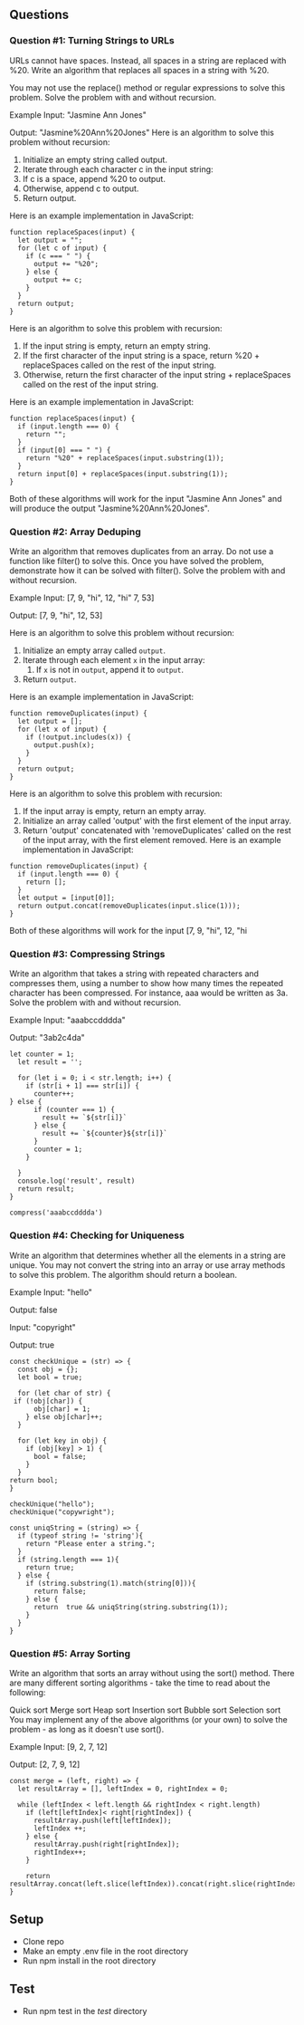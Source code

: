 ## Questions
### Question #1: Turning Strings to URLs
URLs cannot have spaces. Instead, all spaces in a string are replaced with %20. Write an algorithm that replaces all spaces in a string with %20.

You may not use the replace() method or regular expressions to solve this problem. Solve the problem with and without recursion.

Example
Input: "Jasmine Ann Jones"

Output: "Jasmine%20Ann%20Jones"
Here is an algorithm to solve this problem without recursion:

1. Initialize an empty string called output.
2. Iterate through each character c in the input string:
  1. If c is a space, append %20 to output.
  2. Otherwise, append c to output.
3. Return output.

Here is an example implementation in JavaScript:

```
function replaceSpaces(input) {
  let output = "";
  for (let c of input) {
    if (c === " ") {
      output += "%20";
    } else {
      output += c;
    }
  }
  return output;
}
```
Here is an algorithm to solve this problem with recursion:

1. If the input string is empty, return an empty string.
2. If the first character of the input string is a space, return %20 + replaceSpaces called on the rest of the input string.
3. Otherwise, return the first character of the input string + replaceSpaces called on the rest of the input string.

Here is an example implementation in JavaScript:
```
function replaceSpaces(input) {
  if (input.length === 0) {
    return "";
  }
  if (input[0] === " ") {
    return "%20" + replaceSpaces(input.substring(1));
  }
  return input[0] + replaceSpaces(input.substring(1));
}
```
Both of these algorithms will work for the input "Jasmine Ann Jones" and will produce the output "Jasmine%20Ann%20Jones".

### Question #2: Array Deduping
Write an algorithm that removes duplicates from an array. Do not use a function like filter() to solve this. Once you have solved the problem, demonstrate how it can be solved with filter(). Solve the problem with and without recursion.

Example
Input: [7, 9, "hi", 12, "hi" 7, 53]

Output: [7, 9, "hi", 12, 53]

Here is an algorithm to solve this problem without recursion:

1. Initialize an empty array called `output`.
2. Iterate through each element `x` in the input array:
    1. If `x` is not in `output`, append it to `output`.
3. Return `output`.

Here is an example implementation in JavaScript:

```
function removeDuplicates(input) {
  let output = [];
  for (let x of input) {
    if (!output.includes(x)) {
      output.push(x);
    }
  }
  return output;
}
```
Here is an algorithm to solve this problem with recursion:

1. If the input array is empty, return an empty array.
2. Initialize an array called 'output' with the first element of the input array.
3. Return 'output' concatenated with 'removeDuplicates' called on the rest of the input array, with the first element removed.
Here is an example implementation in JavaScript:

```
function removeDuplicates(input) {
  if (input.length === 0) {
    return [];
  }
  let output = [input[0]];
  return output.concat(removeDuplicates(input.slice(1)));
}
```
Both of these algorithms will work for the input [7, 9, "hi", 12, "hi



### Question #3: Compressing Strings
Write an algorithm that takes a string with repeated characters and compresses them, using a number to show how many times the repeated character has been compressed. For instance, aaa would be written as 3a. Solve the problem with and without recursion.

Example
Input: "aaabccdddda"

Output: "3ab2c4da"

```const compress = (str) => {
let counter = 1;
  let result = '';

  for (let i = 0; i < str.length; i++) {
    if (str[i + 1] === str[i]) {
      counter++;
} else {
      if (counter === 1) {
        result += `${str[i]}`
      } else {
        result += `${counter}${str[i]}`
      }
      counter = 1;
    } 

  }
  console.log('result', result)
  return result;
}

compress('aaabccdddda')
```


### Question #4: Checking for Uniqueness
Write an algorithm that determines whether all the elements in a string are unique. You may not convert the string into an array or use array methods to solve this problem. The algorithm should return a boolean.

Example
Input: "hello"

Output: false

Input: "copyright"

Output: true

```
const checkUnique = (str) => {
  const obj = {};
  let bool = true;

  for (let char of str) {
 if (!obj[char]) {
      obj[char] = 1;
    } else obj[char]++;
  }
  
  for (let key in obj) {
    if (obj[key] > 1) {
      bool = false;
    }
  }
return bool;
}

checkUnique("hello");
checkUnique("copywright");
```

```
const uniqString = (string) => {
  if (typeof string != 'string'){
    return "Please enter a string.";
  }
  if (string.length === 1){
    return true;
  } else {
    if (string.substring(1).match(string[0])){
      return false;
    } else {
      return  true && uniqString(string.substring(1));
    }
  }
}
```



### Question #5: Array Sorting
Write an algorithm that sorts an array without using the sort() method. There are many different sorting algorithms - take the time to read about the following:

Quick sort
Merge sort
Heap sort
Insertion sort
Bubble sort
Selection sort
You may implement any of the above algorithms (or your own) to solve the problem - as long as it doesn't use sort().

Example
Input: [9, 2, 7, 12]

Output: [2, 7, 9, 12]

```
const merge = (left, right) => {
  let resultArray = [], leftIndex = 0, rightIndex = 0;

  while (leftIndex < left.length && rightIndex < right.length)
    if (left[leftIndex]< right[rightIndex]) {
      resultArray.push(left[leftIndex]);
      leftIndex ++;
    } else {
      resultArray.push(right[rightIndex]);
      rightIndex++;
    }
    
    return resultArray.concat(left.slice(leftIndex)).concat(right.slice(rightIndex));
}
```


## Setup

* Clone repo
* Make an empty .env  file in the root directory
* Run npm install  in the root directory

## Test
* Run npm test in the _test_ directory
